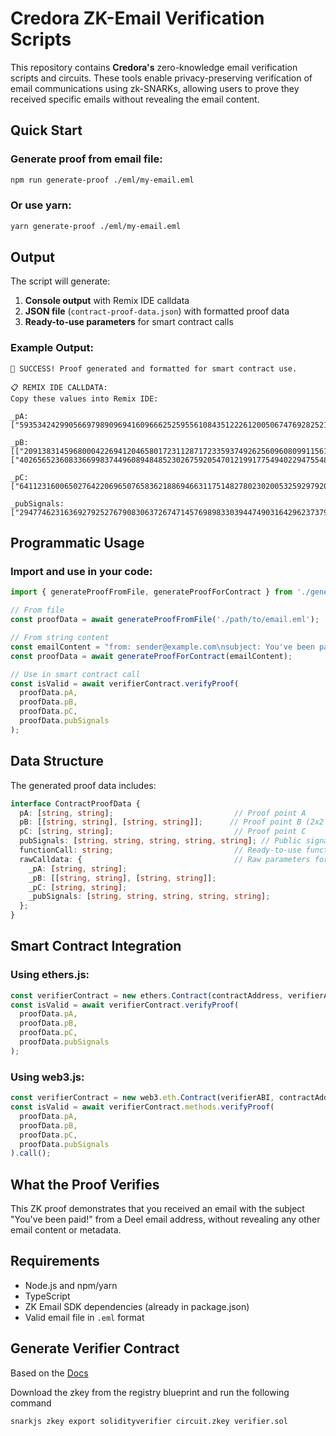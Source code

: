 # Credora ZK-Email Verification Scripts

This repository contains **Credora's** zero-knowledge email verification scripts and circuits. These tools enable privacy-preserving verification of email communications using zk-SNARKs, allowing users to prove they received specific emails without revealing the email content.

## Quick Start

### Generate proof from email file:
```bash
npm run generate-proof ./eml/my-email.eml
```

### Or use yarn:
```bash
yarn generate-proof ./eml/my-email.eml
```

## Output

The script will generate:

1. **Console output** with Remix IDE calldata
2. **JSON file** (`contract-proof-data.json`) with formatted proof data
3. **Ready-to-use parameters** for smart contract calls

### Example Output:
```
🎉 SUCCESS! Proof generated and formatted for smart contract use.

📋 REMIX IDE CALLDATA:
Copy these values into Remix IDE:

_pA:
["5935342429905669798909694160966625259556108435122261200506747692825214770252","7737080687389232745161034148670034495085102585920655274302291277546831021785"]

_pB:
[["20913831459680004226941204658017231128717233593749262560960809911561791910570","16930313845145212763390348133607137273752112325984693749932391786861229722145"],["4026565236083366998374496089484852302675920547012199177549402294755483743206","8562875466915112525812459155447087319217617292806894465414462226890545266640"]]

_pC:
["6411231600650276422069650765836218869466311751482780230200532592979205292025","2854063234785198537624287713180918149293719408593712268228182116712084492152"]

_pubSignals:
["2947746231636927925276790830637267471457698983303944749031642962373791107985","142529241059546559772806697304092831350","199117628540160284500033034902936894931","11362788075416929775276022722411606929241","0"]
```

## Programmatic Usage

### Import and use in your code:

```typescript
import { generateProofFromFile, generateProofForContract } from './generateProofForContract';

// From file
const proofData = await generateProofFromFile('./path/to/email.eml');

// From string content
const emailContent = "from: sender@example.com\nsubject: You've been paid!\n...";
const proofData = await generateProofForContract(emailContent);

// Use in smart contract call
const isValid = await verifierContract.verifyProof(
  proofData.pA,
  proofData.pB, 
  proofData.pC,
  proofData.pubSignals
);
```

## Data Structure

The generated proof data includes:

```typescript
interface ContractProofData {
  pA: [string, string];                           // Proof point A
  pB: [[string, string], [string, string]];      // Proof point B (2x2 matrix)
  pC: [string, string];                           // Proof point C
  pubSignals: [string, string, string, string, string]; // Public signals (5 elements)
  functionCall: string;                           // Ready-to-use function call
  rawCalldata: {                                  // Raw parameters for contract calls
    _pA: [string, string];
    _pB: [[string, string], [string, string]];
    _pC: [string, string];
    _pubSignals: [string, string, string, string, string];
  };
}
```

## Smart Contract Integration

### Using ethers.js:
```typescript
const verifierContract = new ethers.Contract(contractAddress, verifierABI, signer);
const isValid = await verifierContract.verifyProof(
  proofData.pA,
  proofData.pB,
  proofData.pC, 
  proofData.pubSignals
);
```

### Using web3.js:
```typescript
const verifierContract = new web3.eth.Contract(verifierABI, contractAddress);
const isValid = await verifierContract.methods.verifyProof(
  proofData.pA,
  proofData.pB,
  proofData.pC,
  proofData.pubSignals
).call();
```

## What the Proof Verifies

This ZK proof demonstrates that you received an email with the subject "You've been paid!" from a Deel email address, without revealing any other email content or metadata.

## Requirements

- Node.js and npm/yarn
- TypeScript
- ZK Email SDK dependencies (already in package.json)
- Valid email file in `.eml` format

## Generate Verifier Contract

Based on the [Docs](https://docs.zk.email/zk-email-verifier/usage-guide#on-chain-verification)

Download the zkey from the registry blueprint and run the following command

`snarkjs zkey export solidityverifier circuit.zkey verifier.sol`

